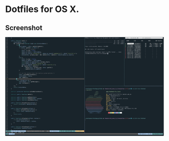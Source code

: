 Dotfiles for OS X.
=================

Screenshot
----------
![](https://raw.githubusercontent.com/queyenth/dotfiles.mac/master/screenshot.png)

